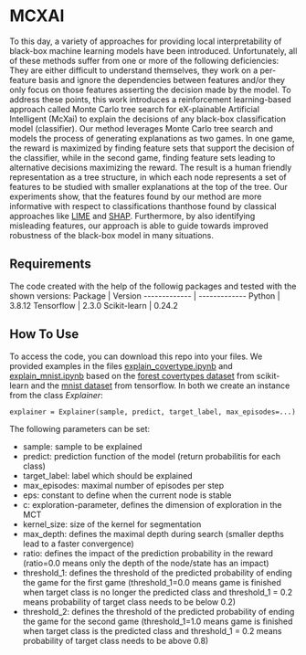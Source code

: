 # MCXAI
To this day, a variety of approaches for providing local interpretability of black-box machine learning models have been introduced. Unfortunately, all of these methods suffer from one or more of the following deficiencies:  They are either difficult to understand themselves, they work on a per-feature basis and ignore the dependencies between features and/or they only focus on those features asserting the decision made by the model. To address these points, this work introduces a reinforcement learning-based approach called Monte Carlo tree search for eX-plainable Artificial Intelligent (McXai) to explain the decisions of any black-box classification model (classifier). Our method leverages Monte Carlo tree search and models the process of generating explanations as two games. In one game, the reward is maximized by finding feature sets that support the decision of the classifier, while in the second game, finding feature sets leading to alternative decisions maximizing the reward.  The result is a human friendly representation as a tree structure, in which each node represents a set of features to be studied with smaller explanations at the top of the tree. Our experiments show, that the features found by our  method are more informative with respect to classifications  thanthose found by classical approaches like [LIME](https://github.com/marcotcr/lime) and [SHAP](https://github.com/slundberg/shap). Furthermore, by also identifying misleading features, our approach is able to guide towards improved robustness of the black-box model in many situations.

## Requirements
The code created with the help of the followig packages and tested with the shown versions:
Package       | Version
------------- | -------------
Python        | 3.8.12
Tensorflow    | 2.3.0
Scikit-learn  | 0.24.2

## How To Use
To access the code, you can download this repo into your files. We provided examples in the files [explain_covertype.ipynb](./explain_covertype.ipynb) and [explain_mnist.ipynb](./explain_mnist.ipynb) based on the [forest covertypes dataset](https://scikit-learn.org/0.16/datasets/covtype.html) from scikit-learn and the [mnist dataset](https://www.tensorflow.org/datasets/catalog/mnist) from tensorflow. 
In both we create an instance from the class *Explainer*:
```
explainer = Explainer(sample, predict, target_label, max_episodes=...)
```
The following parameters can be set:
* sample: sample to be explained
* predict: prediction function of the model (return probabilitis for each class)
* target_label: label which should be explained
* max_episodes: maximal number of episodes per step
* eps: constant to define when the current node is stable
* c: exploration-parameter, defines the dimension of exploration in the MCT
* kernel_size: size of the kernel for segmentation
* max_depth: defines the maximal depth during search (smaller depths lead to a faster convergence)
* ratio: defines the impact of the prediction probability in the reward (ratio=0.0 means only the depth of the node/state has an impact)
* threshold_1: defines the threshold of the predicted probability of ending the game for the first game (threshold_1=0.0 means game is finished when target class is no longer the predicted class and threshold_1 = 0.2 means probability of target class needs to be below 0.2) 
* threshold_2: defines the threshold of the predicted probability of ending the game for the second game (threshold_1=1.0 means game is finished when target class is the predicted class and threshold_1 = 0.2 means probability of target class needs to be above 0.8) 
